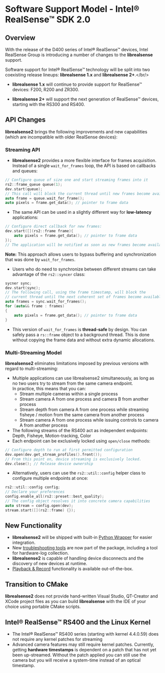 # Software Support Model - Intel® RealSense™ SDK 2.0

## Overview

With the release of the D400 series of Intel® RealSense™ devices, Intel RealSense Group is introducing a number of changes to the **librealsense** support.

Software support for Intel® RealSense™ technology will be split into two coexisting release lineups: **librealsense 1.x** and **librealsense 2+**.</br/>

 * **librealsense 1.x** will continue to provide support for RealSense™ devices: F200, R200 and ZR300.

 * **librealsense 2+** will support the next generation of RealSense™ devices, starting with the RS300 and RS400.


 ## API Changes

**librealsense2** brings the following improvements and new capabilities (which are incompatible with older RealSense devices):

### Streaming API
* **librealsense2** provides a more flexible interface for frames acquisition.  
Instead of a single `wait_for_frames` loop, the API is based on callbacks and queues:
```cpp
// Configure queue of size one and start streaming frames into it
rs2::frame_queue queue(1);
dev.start(queue);
// This call will block the current thread until new frames become available
auto frame = queue.wait_for_frame();
auto pixels = frame.get_data(); // pointer to frame data
```
* The same API can be used in a slightly different way for **low-latency** applications:
```cpp
// Configure direct callback for new frames:
dev.start([](rs2::frame frame){
    auto pixels = frame.get_data(); // pointer to frame data
});
// The application will be notified as soon as new frames become available.
```
**Note:** This approach allows users to bypass buffering and synchronization that was done by `wait_for_frames`.

*  Users who do need to synchronize between different streams can take advantage of the `rs2::syncer` class:
```cpp
sycner sync;
dev.start(sync);
// The following call, using the frame timestamp, will block the
// current thread until the next coherent set of frames become available
auto frames = sync.wait_for_frames();
for (auto&& frame : frames)
{
    auto pixels = frame.get_data(); // pointer to frame data
}
```
* This version of `wait_for_frames` is **thread-safe** by design. You can safely pass a `rs::frame` object to a background thread. This is done without copying the frame data and without extra dynamic allocations.

### Multi-Streaming Model

**librealsense2** eliminates limitations imposed by previous versions with regard to multi-streaming:
* Multiple applications can use librealsense2 simultaneously, as long as no two users try to stream from the same camera endpoint.  
In practice, this means that you can:
  * Stream multiple cameras within a single process
  * Stream camera A from one process and camera B from another process
  * Stream depth from camera A from one process while streaming fisheye / motion from the same camera from another process
  * Stream camera A from one process while issuing controls to camera A from another process
* The following streams of the RS400 act as independent endpoints: Depth, Fisheye, Motion-tracking, Color
* Each endpoint can be exclusively locked using `open/close` methods:
```cpp
// Configure depth to run at first permitted configuration
dev.open(dev.get_stream_profiles().front());
// From this point on, device streaming is exclusively locked.
dev.close(); // Release device ownership
```
* Alternatively, users can use the  `rs2::util::config` helper class to configure multiple endpoints at once:
```cpp
rs2::util::config config;
// Declare your preferences
config.enable_all(rs2::preset::best_quality);
// The config object resolves it into concrete camera capabilities
auto stream = config.open(dev);
stream.start([](rs2::frame) {});
```

## New Functionality

* **librealsense2** will be shipped with built-in [Python Wrapper](../wrappers/python/) for easier integration.
* New [troubleshooting tools](../tools/) are now part of the package, including a tool for hardware-log collection.
* **librealsense2** is capable of handling device disconnects and the discovery of new devices at runtime.
* [Playback & Record](../src/media/readme.md) functionality is available out-of-the-box. 

## Transition to CMake
**librealsense2** does not provide hand-written Visual Studio, QT-Creator and XCode project files as you can build **librealsense** with the IDE of your choice using portable CMake scripts.  

## Intel® RealSense™ RS400 and the Linux Kernel

* The Intel® RealSense™ RS400 series (starting with kernel 4.4.0.59) does not require any kernel patches for streaming 
* Advanced camera features may still require kernel patches. Currently, getting **hardware timestamps** is dependent on a patch that has not yet been up-streamed. Without the patch applied you can still use the camera but you will receive a system-time instead of an optical timestamp.
